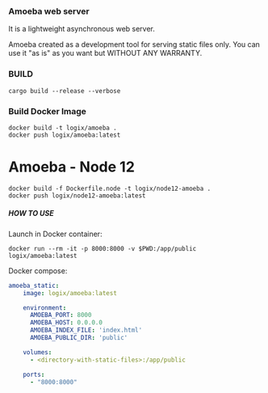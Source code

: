 ### Amoeba web server

It is a lightweight asynchronous web server.

Amoeba created as a development tool for serving static files only.
You can use it "as is" as you want but WITHOUT ANY WARRANTY.

### BUILD

`cargo build --release --verbose`

### Build Docker Image 

```
docker build -t logix/amoeba .
docker push logix/amoeba:latest
```

# Amoeba - Node 12
```
docker build -f Dockerfile.node -t logix/node12-amoeba .
docker push logix/node12-amoeba:latest
```


##### HOW TO USE

Launch in Docker container:

```shell script
docker run --rm -it -p 8000:8000 -v $PWD:/app/public logix/amoeba:latest
```

Docker compose:

```yaml
amoeba_static:
    image: logix/amoeba:latest

    environment:
      AMOEBA_PORT: 8000
      AMOEBA_HOST: 0.0.0.0
      AMOEBA_INDEX_FILE: 'index.html'
      AMOEBA_PUBLIC_DIR: 'public'

    volumes:
      - <directory-with-static-files>:/app/public

    ports:
      - "8000:8000"

```
